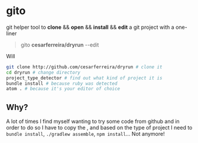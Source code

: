 # gito

git helper tool to **clone** && **open** && **install** && **edit** a git project with a one-liner

> gito **cesarferreira/dryrun** --edit

Will
```bash
git clone http://github.com/cesarferreira/dryrun # clone it
cd dryrun # change directory
project_type_detector # find out what kind of project it is
bundle install # because ruby was detected
atom . # because it's your editor of choice
```

## Why?
A lot of times I find myself wanting to try some code from github and in order to do so I have to copy the , and based on the type of project I need to `bundle install`, `./gradlew assemble`, `npm install`... Not anymore!
